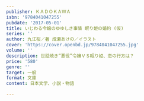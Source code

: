 ```yaml
---
publisher: ＫＡＤＯＫＡＷＡ
isbn: '9784041047255'
pubdate: '2017-05-01'
title: いじわる令嬢のゆゆしき事情 眠り姫の婚約 (仮)
series: ''
author: 九江桜／著 成瀬あけの／イラスト
cover: 'https://cover.openbd.jp/9784041047255.jpg'
volume: ''
description: 世話焼き“悪役”令嬢ＶＳ眠り姫、恋の行方は？
price: '580'
genre: ''
target: 一般
format: 文庫
content: 日本文学、小説・物語

---
```

